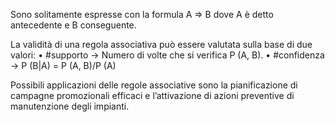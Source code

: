 Sono solitamente espresse con la formula A ⇒ B dove A è detto antecedente e B conseguente.

La validità di una regola associativa può essere valutata sulla base di due
valori:
	• #supporto -> Numero di volte che si verifica P (A, B).
	• #confidenza ->  P (B|A) = P (A, B)/P (A)

Possibili applicazioni delle regole associative sono la pianificazione di campagne promozionali efficaci e l’attivazione di azioni preventive di manutenzione degli impianti.

